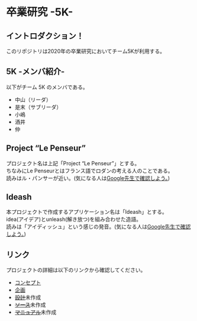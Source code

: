 # 卒業研究 -5K-

## イントロダクション！
このリポジトリは2020年の卒業研究においてチーム5Kが利用する。  

## 5K -メンバ紹介- 
以下がチーム 5K のメンバである。
- 中山（リーダ）
- 是末（サブリーダ）
- 小嶋
- 酒井
- 仲

## Project “Le Penseur”
プロジェクト名は上記「Project “Le Penseur”」とする。  
ちなみにLe Penseurとはフランス語でロダンの考える人のことである。  
読みはル・パンサーが近い。(気になる人は[Google先生で確認しよう。](https://translate.google.co.jp/#view=home&op=translate&sl=auto&tl=ja&text=Le%20Penseur))

## Ideash
本プロジェクトで作成するアプリケーション名は「Ideash」とする。  
idea(アイデア)とunleash(解き放つ)を組み合わせた造語。  
読みは「アイディッシュ」という感じの発音。(気になる人は[Google先生で確認しよう。](https://translate.google.co.jp/?hl=ja#view=home&op=translate&sl=auto&tl=ja&text=Ideash))

## リンク
プロジェクトの詳細は以下のリンクから確認してください。
- [コンセプト](01.concept/README.md)
- [企画](02.paln/README.md)
- [~~設計~~](03.design/README.md)未作成
- [~~ソース~~](04.source/README.md)未作成
- [~~マニュアル~~](05.manual/README.md)未作成
